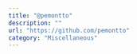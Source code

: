 ```yaml
---
title: "@pemontto"
description: ""
url: "https://github.com/pemontto"
category: "Miscellaneous"
---
```

